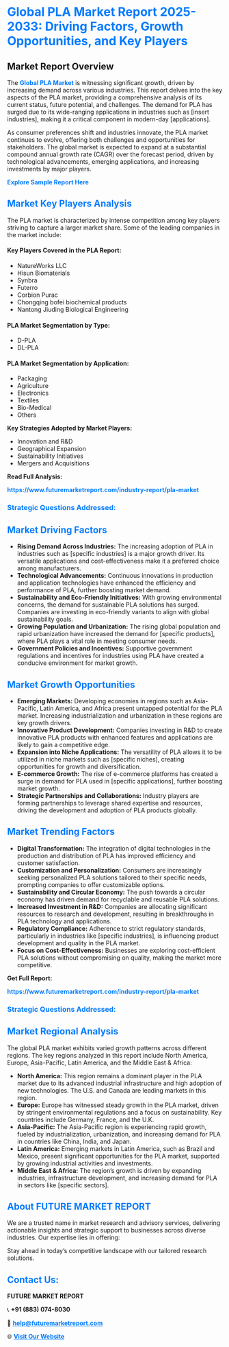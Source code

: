 <h1 style="color: #007BFF;">Global PLA Market Report 2025-2033: Driving Factors, Growth Opportunities, and Key Players</h1>

<section id="overview">
<h2>Market Report Overview</h2>
<p>The <a href="https://www.futuremarketreport.com/industry-report/pla-market" style="color: #007BFF; text-decoration: none;"><strong>Global PLA Market</strong></a> is witnessing significant growth, driven by increasing demand across various industries. This report delves into the key aspects of the PLA market, providing a comprehensive analysis of its current status, future potential, and challenges. The demand for PLA has surged due to its wide-ranging applications in industries such as [insert industries], making it a critical component in modern-day [applications].</p>
<p>As consumer preferences shift and industries innovate, the PLA market continues to evolve, offering both challenges and opportunities for stakeholders. The global market is expected to expand at a substantial compound annual growth rate (CAGR) over the forecast period, driven by technological advancements, emerging applications, and increasing investments by major players.</p>
</section>

<section id="overview">
<p><a href="https://www.futuremarketreport.com/request-sample/reportId=114853" style="color: #007BFF; text-decoration: none;"><strong>Explore Sample Report Here</strong></a></p>
</section>

<section id="key-players">
<h2 style="color: #007BFF;">Market Key Players Analysis</h2>
<p>The PLA market is characterized by intense competition among key players striving to capture a larger market share. Some of the leading companies in the market include:</p>
<h4>Key Players Covered in the PLA Report:</h4>
<ul><li>NatureWorks LLC</li><li>Hisun Biomaterials</li><li>Synbra</li><li>Futerro</li><li>Corbion Purac</li><li>Chongqing bofei biochemical products</li><li>Nantong Jiuding Biological Engineering</li></ul>
<h4>PLA Market Segmentation by Type:</h4>
<ul><li>D-PLA</li><li>DL-PLA</li></ul>

<h4>PLA Market Segmentation by Application:</h4>
<ul><li>Packaging</li><li>Agriculture</li><li>Electronics</li><li>Textiles</li><li>Bio-Medical</li><li>Others</li></ul>
<p><strong>Key Strategies Adopted by Market Players:</strong></p>
<ul>
<li>Innovation and R&D</li>
<li>Geographical Expansion</li>
<li>Sustainability Initiatives</li>
<li>Mergers and Acquisitions</li>
</ul>
</section>

<section>
<p><strong>Read Full Analysis: </strong></p><a href="https://www.futuremarketreport.com/industry-report/pla-market" style="color: #007BFF; text-decoration: none;"><strong>https://www.futuremarketreport.com/industry-report/pla-market</strong></a>
<h3 style="color: #007BFF;">Strategic Questions Addressed:</h3>
</section>

<section id="driving-factors">
<h2 style="color: #007BFF;">Market Driving Factors</h2>
<ul>
<li><strong>Rising Demand Across Industries:</strong> The increasing adoption of PLA in industries such as [specific industries] is a major growth driver. Its versatile applications and cost-effectiveness make it a preferred choice among manufacturers.</li>
<li><strong>Technological Advancements:</strong> Continuous innovations in production and application technologies have enhanced the efficiency and performance of PLA, further boosting market demand.</li>
<li><strong>Sustainability and Eco-Friendly Initiatives:</strong> With growing environmental concerns, the demand for sustainable PLA solutions has surged. Companies are investing in eco-friendly variants to align with global sustainability goals.</li>
<li><strong>Growing Population and Urbanization:</strong> The rising global population and rapid urbanization have increased the demand for [specific products], where PLA plays a vital role in meeting consumer needs.</li>
<li><strong>Government Policies and Incentives:</strong> Supportive government regulations and incentives for industries using PLA have created a conducive environment for market growth.</li>
</ul>
</section>

<section id="growth-opportunities">
<h2 style="color: #007BFF;">Market Growth Opportunities</h2>
<ul>
<li><strong>Emerging Markets:</strong> Developing economies in regions such as Asia-Pacific, Latin America, and Africa present untapped potential for the PLA market. Increasing industrialization and urbanization in these regions are key growth drivers.</li>
<li><strong>Innovative Product Development:</strong> Companies investing in R&D to create innovative PLA products with enhanced features and applications are likely to gain a competitive edge.</li>
<li><strong>Expansion into Niche Applications:</strong> The versatility of PLA allows it to be utilized in niche markets such as [specific niches], creating opportunities for growth and diversification.</li>
<li><strong>E-commerce Growth:</strong> The rise of e-commerce platforms has created a surge in demand for PLA used in [specific applications], further boosting market growth.</li>
<li><strong>Strategic Partnerships and Collaborations:</strong> Industry players are forming partnerships to leverage shared expertise and resources, driving the development and adoption of PLA products globally.</li>
</ul>
</section>

<section id="trending-factors">
<h2 style="color: #007BFF;">Market Trending Factors</h2>
<ul>
<li><strong>Digital Transformation:</strong> The integration of digital technologies in the production and distribution of PLA has improved efficiency and customer satisfaction.</li>
<li><strong>Customization and Personalization:</strong> Consumers are increasingly seeking personalized PLA solutions tailored to their specific needs, prompting companies to offer customizable options.</li>
<li><strong>Sustainability and Circular Economy:</strong> The push towards a circular economy has driven demand for recyclable and reusable PLA solutions.</li>
<li><strong>Increased Investment in R&D:</strong> Companies are allocating significant resources to research and development, resulting in breakthroughs in PLA technology and applications.</li>
<li><strong>Regulatory Compliance:</strong> Adherence to strict regulatory standards, particularly in industries like [specific industries], is influencing product development and quality in the PLA market.</li>
<li><strong>Focus on Cost-Effectiveness:</strong> Businesses are exploring cost-efficient PLA solutions without compromising on quality, making the market more competitive.</li>
</ul>
</section>

<section>
<p><strong>Get Full Report: </strong></p><a href="https://www.futuremarketreport.com/industry-report/pla-market" style="color: #007BFF; text-decoration: none;"><strong>https://www.futuremarketreport.com/industry-report/pla-market</strong></a>
<h3 style="color: #007BFF;">Strategic Questions Addressed:</h3>
</section>


<section id="regional-analysis">
<h2 style="color: #007BFF;">Market Regional Analysis</h2>
<p>The global PLA market exhibits varied growth patterns across different regions. The key regions analyzed in this report include North America, Europe, Asia-Pacific, Latin America, and the Middle East & Africa:</p>
<ul>
<li><strong>North America:</strong> This region remains a dominant player in the PLA market due to its advanced industrial infrastructure and high adoption of new technologies. The U.S. and Canada are leading markets in this region.</li>
<li><strong>Europe:</strong> Europe has witnessed steady growth in the PLA market, driven by stringent environmental regulations and a focus on sustainability. Key countries include Germany, France, and the U.K.</li>
<li><strong>Asia-Pacific:</strong> The Asia-Pacific region is experiencing rapid growth, fueled by industrialization, urbanization, and increasing demand for PLA in countries like China, India, and Japan.</li>
<li><strong>Latin America:</strong> Emerging markets in Latin America, such as Brazil and Mexico, present significant opportunities for the PLA market, supported by growing industrial activities and investments.</li>
<li><strong>Middle East & Africa:</strong> The region’s growth is driven by expanding industries, infrastructure development, and increasing demand for PLA in sectors like [specific sectors].</li>
</ul>
</section>

<footer>
<h2 style="color: #007BFF;">About FUTURE MARKET REPORT</h2>
<p>We are a trusted name in market research and advisory services, delivering actionable insights and strategic support to businesses across diverse industries. Our expertise lies in offering:</p>

<p>Stay ahead in today’s competitive landscape with our tailored research solutions.</p>

<h2 style="color: #007BFF;">Contact Us:</h2>
<p><strong>FUTURE MARKET REPORT</strong></p>
<p>📞 <strong>+91 (883) 074-8030</strong></p>
<p>📧 <strong><a href="mailto:help@futuremarketreport.com" style="color: #007BFF;">help@futuremarketreport.com</a></strong></p>
<p>🌐 <strong><a href="https://www.futuremarketreport.com/" style="color: #007BFF;">Visit Our Website</a></strong></p>
</footer>